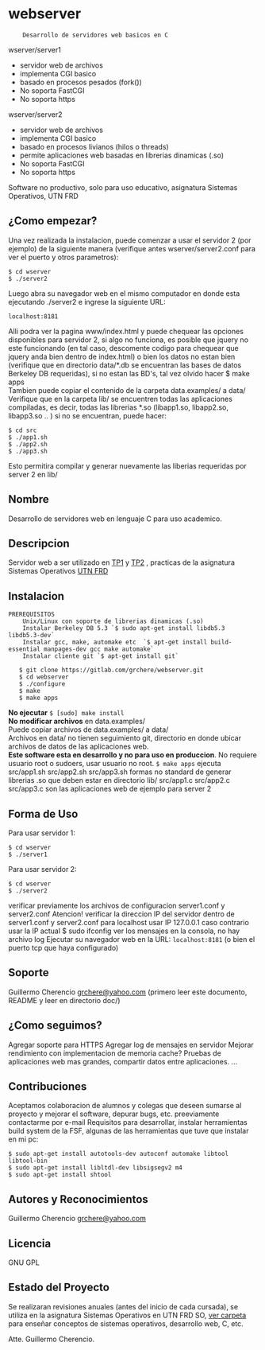 # webserver

		Desarrollo de servidores web basicos en C

wserver/server1
- 	servidor web de archivos
- 	implementa CGI basico
- 	basado en procesos pesados (fork())
- 	No soporta FastCGI
- 	No soporta https


wserver/server2
- 	servidor web de archivos
- 	implementa CGI basico
- 	basado en procesos livianos (hilos o threads)
- 	permite aplicaciones web basadas en librerias dinamicas (.so)
- 	No soporta FastCGI
- 	No soporta https

	
Software no productivo, solo para uso educativo, asignatura Sistemas Operativos, UTN FRD

## ¿Como empezar?

Una vez realizada la instalacion, puede comenzar a usar el servidor 2 (por ejemplo) de la siguiente manera (verifique antes wserver/server2.conf para ver el puerto y otros parametros):

```
$ cd wserver
$ ./server2
```


Luego abra su navegador web en el mismo computador en donde esta ejecutando ./server2 e ingrese la siguiente URL:

`localhost:8181`

Alli podra ver la pagina www/index.html y puede chequear las opciones disponibles para servidor 2, si algo no funciona, es posible que jquery no este funcionando (en tal caso, descomente codigo para chequear que jquery anda bien dentro de index.html) o bien los datos no estan bien (verifique que en directorio data/*.db se encuentran las bases de datos Berkeley DB requeridas), si no estan las BD's, tal vez olvido hacer $ make apps<br> 
Tambien puede copiar el contenido de la carpeta data.examples/ a data/<br>
Verifique que en la carpeta lib/ se encuentren todas las aplicaciones compiladas, es decir, todas las librerias *.so (libapp1.so, libapp2.so, libapp3.so .. ) si no se encuentran, puede hacer:
```
$ cd src 
$ ./app1.sh
$ ./app2.sh
$ ./app3.sh
```
Esto permitira compilar y generar nuevamente las liberias requeridas por server 2 en lib/

## Nombre
Desarrollo de servidores web en lenguaje C para uso academico.

## Descripcion
Servidor web a ser utilizado en [TP1](https://www.grch.com.ar/docs/so/trabajos.practicos/obligatorios/Unidad_I_IVtp1.pdf) y [TP2](https://www.grch.com.ar/docs/so/trabajos.practicos/obligatorios/Unidad_V_VIItp2.pdf) , practicas de la asignatura Sistemas Operativos [UTN FRD](https://www.frd.utn.edu.ar/) 

## Instalacion

	PREREQUISITOS
		Unix/Linux con soporte de librerias dinamicas (.so)
		Instalar Berkeley DB 5.3 `$ sudo apt-get install libdb5.3 libdb5.3-dev`
		Instalar gcc, make, automake etc  `$ apt-get install build-essential manpages-dev gcc make automake` 
		Instalar cliente git `$ apt-get install git`
		
```
   $ git clone https://gitlab.com/grchere/webserver.git
   $ cd webserver
   $ ./configure
   $ make
   $ make apps
```
   
   **No ejecutar** `$ [sudo] make install`<br>
   **No modificar archivos** en data.examples/<br>
   Puede copiar archivos de data.examples/ a data/<br>
   Archivos en data/ no tienen seguimiento git, directorio en donde ubicar archivos de datos de las aplicaciones web.<br>
   **Este software esta en desarrollo y no para uso en produccion**. No requiere usuario root o sudoers,
   usar usuario no root.
   `$ make apps`  ejecuta src/app1.sh src/app2.sh src/app3.sh formas no standard de generar librerias .so que
   deben estar en directorio lib/
   src/app1.c src/app2.c src/app3.c son las aplicaciones web de ejemplo para server 2<br>

## Forma de Uso
Para usar servidor 1:
```
$ cd wserver
$ ./server1
```


Para usar servidor 2:
```
$ cd wserver
$ ./server2
```

verificar previamente los archivos de configuracion server1.conf y server2.conf
Atencion! verificar la direccion IP del servidor dentro de server1.conf y server2.conf
para localhost usar IP 127.0.0.1 caso contrario usar la IP actual $ sudo ifconfig
ver los mensajes en la consola, no hay archivo log
Ejecutar su navegador web en la URL:  `localhost:8181`    (o bien el puerto tcp que haya configurado)

## Soporte
Guillermo Cherencio  grchere@yahoo.com  (primero leer este documento, README y leer en directorio doc/)

## ¿Como seguimos?
Agregar soporte para HTTPS
Agregar log de mensajes en servidor
Mejorar rendimiento con implementacion de memoria cache?
Pruebas de aplicaciones web mas grandes, compartir datos entre aplicaciones.
...

## Contribuciones
Aceptamos colaboracion de alumnos y colegas que deseen sumarse al proyecto y mejorar el software, depurar bugs, etc. preeviamente contactarme por e-mail 
Requisitos para desarrollar, instalar herramientas build system de la FSF, algunas de las herramientas que tuve que instalar en mi pc:

```
$ sudo apt-get install autotools-dev autoconf automake libtool libtool-bin
$ sudo apt-get install libltdl-dev libsigsegv2 m4 
$ sudo apt-get install shtool
```


## Autores y Reconocimientos
Guillermo Cherencio  grchere@yahoo.com

## Licencia
GNU GPL

## Estado del Proyecto
Se realizaran revisiones anuales (antes del inicio de cada cursada), se utiliza en la asignatura Sistemas Operativos en UTN FRD SO, [ver carpeta](https://www.grch.com.ar/docs/so/) para enseñar conceptos de sistemas operativos, desarrollo web, C, etc.

Atte. Guillermo Cherencio.
